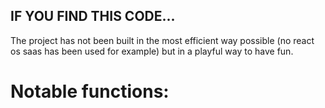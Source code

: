 ## IF YOU FIND THIS CODE...
The project has not been built in the most efficient way possible (no react os saas has been used for example) but in a playful way to have fun.

# Notable functions: